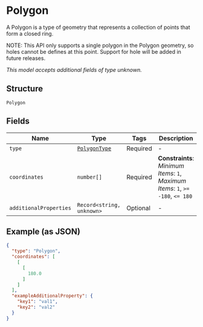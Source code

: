 
# Polygon

A Polygon is a type of geometry that represents a collection of points that form a closed ring.

NOTE: This API only supports a single polygon in the Polygon geometry, so holes cannot be defines at this point. Support for hole will be added in future releases.

*This model accepts additional fields of type unknown.*

## Structure

`Polygon`

## Fields

| Name | Type | Tags | Description |
|  --- | --- | --- | --- |
| `type` | [`PolygonType`](../../doc/models/polygon-type.md) | Required | - |
| `coordinates` | `number[]` | Required | **Constraints**: *Minimum Items*: `1`, *Maximum Items*: `1`, `>= -180`, `<= 180` |
| `additionalProperties` | `Record<string, unknown>` | Optional | - |

## Example (as JSON)

```json
{
  "type": "Polygon",
  "coordinates": [
    [
      [
        180.0
      ]
    ]
  ],
  "exampleAdditionalProperty": {
    "key1": "val1",
    "key2": "val2"
  }
}
```

